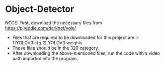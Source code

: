 # Object-Detector
NOTE: First, download the necessary files from https://pjreddie.com/darknet/yolo/

- Files that are required to be downloaded for this project are :-  1)YOLOV3.cfg        2) YOLOV3 weights  
- These files should be in the 320 category.
- After downloading the above-mentioned files, run the code with a video path imported into the program.
